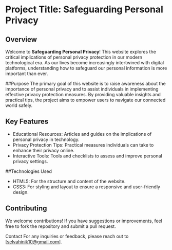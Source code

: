 # **Project Title: Safeguarding Personal Privacy**

## Overview
Welcome to **Safeguarding Personal Privacy**! This website explores the critical implications of personal privacy protection in our modern technological era. As our lives become increasingly intertwined with digital platforms, understanding how to safeguard our personal information is more important than ever. 

##Purpose
The primary goal of this website is to raise awareness about the importance of personal privacy and to assist individuals in implementing effective privacy protection measures. By providing valuable insights and practical tips, the project aims to empower users to navigate our connected world safely.

## Key Features
- Educational Resources: Articles and guides on the implications of personal privacy in technology.
- Privacy Protection Tips: Practical measures individuals can take to enhance their privacy online.
- Interactive Tools: Tools and checklists to assess and improve personal privacy settings.

##Technologies Used 
- HTML5: For the structure and content of the website.
- CSS3: For styling and layout to ensure a responsive and user-friendly design.

## Contributing
We welcome contributions! If you have suggestions or improvements, feel free to fork the repository and submit a pull request.

Contact
For any inquiries or feedback, please reach out to [selvahinik10@gmail.com].


